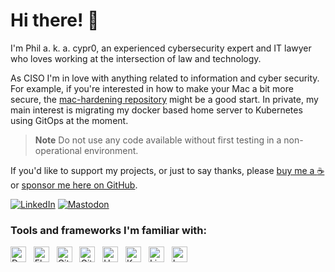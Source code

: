 # Hi there! 👋


I'm Phil a. k. a. cypr0, an experienced cybersecurity expert and IT lawyer who loves working at the intersection of law and technology.

As CISO I'm in love with anything related to information and cyber security. For example, if you're interested in how to make your Mac a bit more secure, the [mac-hardening repository](https://github.com/cypr0/mac-hardening) might be a good start. In private, my main interest is migrating my docker based home server to Kubernetes using GitOps at the moment.

> **Note**
> Do not use any code available without first testing in a non-operational environment.

If you'd like to support my projects, or just to say thanks, please [buy me a :coffee:](https://github.com/sponsors/cypr0?frequency=one-time)
or [sponsor me here on GitHub](https://github.com/sponsors/cypr0).

[![LinkedIn](https://img.shields.io/badge/-LinkedIn-006192?style=flat-square)](https://www.linkedin.com/in/cypr0)
[![Mastodon](https://img.shields.io/badge/-Mastodon-9cf?style=flat-square)](https://social.philipp-rosch.de/@phijoros)

### Tools and frameworks I'm familiar with:

<img height="25" alt="Docker" src="https://cdn.iconscout.com/icon/free/png-512/docker-11-1175228.png"> &nbsp;
<img height="25" alt="Flux" src="https://www.vectorlogo.zone/logos/fluxcdio/fluxcdio-icon.svg"> &nbsp;
<img height="25" alt="Git" src="https://upload.wikimedia.org/wikipedia/commons/thumb/3/3f/Git_icon.svg/768px-Git_icon.svg.png"> &nbsp;
<img height="25" alt="GitHub" src="https://cdn-icons-png.flaticon.com/512/25/25231.png"> &nbsp;
<img height="25" alt="Helm" src="https://www.vectorlogo.zone/logos/helmsh/helmsh-icon.svg"> &nbsp;
<img height="25" alt="Kubernetes" src="https://kubernetes.io/images/favicon.png"> &nbsp;
<img height="25" alt="Linux" src="https://upload.wikimedia.org/wikipedia/commons/thumb/f/f1/Icons8_flat_linux.svg/2000px-Icons8_flat_linux.svg.png"> &nbsp;
<img height="25" alt="LaTeX" src="https://upload.wikimedia.org/wikipedia/commons/thumb/9/92/LaTeX_logo.svg/100px-LaTeX_logo.svg.png"> &nbsp;
